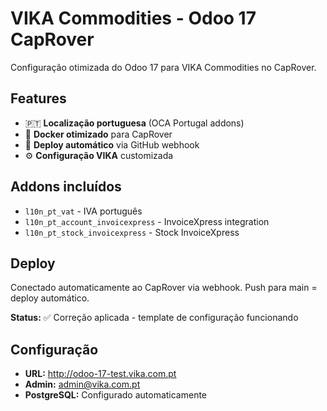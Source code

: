# VIKA Commodities - Odoo 17 CapRover

Configuração otimizada do Odoo 17 para VIKA Commodities no CapRover.

## Features

- 🇵🇹 **Localização portuguesa** (OCA Portugal addons)
- 🐳 **Docker otimizado** para CapRover
- 🚀 **Deploy automático** via GitHub webhook
- ⚙️ **Configuração VIKA** customizada

## Addons incluídos

- `l10n_pt_vat` - IVA português
- `l10n_pt_account_invoicexpress` - InvoiceXpress integration
- `l10n_pt_stock_invoicexpress` - Stock InvoiceXpress

## Deploy

Conectado automaticamente ao CapRover via webhook.
Push para main = deploy automático.

**Status:** ✅ Correção aplicada - template de configuração funcionando

## Configuração

- **URL:** http://odoo-17-test.vika.com.pt
- **Admin:** admin@vika.com.pt
- **PostgreSQL:** Configurado automaticamente